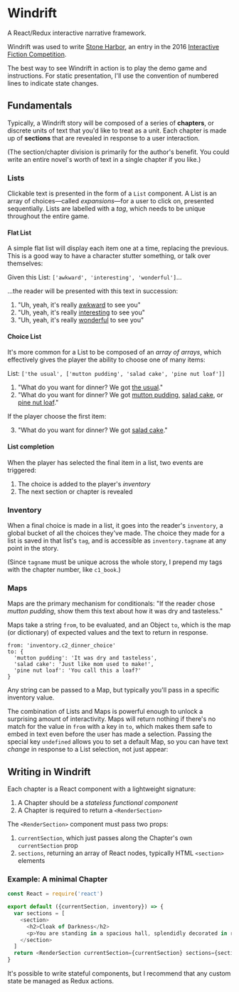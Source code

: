# Windrift

A React/Redux interactive narrative framework.

Windrift was used to write [Stone Harbor](https://stoneharborgame.com/), an entry in the 2016 [Interactive Fiction Competition](https://ifcomp.org).

The best way to see Windrift in action is to play the demo game and instructions. For static presentation, I'll use the convention of numbered lines to indicate state changes.

## Fundamentals

Typically, a Windrift story will be composed of a series of <b>chapters</b>, or discrete units of text that you'd like to treat as a unit. Each chapter is made up of <b>sections</b> that are revealed in response to a user interaction.

(The section/chapter division is primarily for the author's benefit. You could write an entire novel's worth of text in a single chapter if you like.)

### Lists
Clickable text is presented in the form of a `List` component. A List is an array of choices—called *expansions*—for a user to click on, presented sequentially. Lists are labelled with a *tag*, which needs to be unique throughout the entire game.

#### Flat List
A simple flat list will display each item one at a time, replacing the previous. This is a good way to have a character stutter something, or talk over themselves:

Given this List: `['awkward', 'interesting', 'wonderful']`...

...the reader will be presented with this text in succession:

1. "Uh, yeah, it's really <u>awkward</u> to see you"
2. "Uh, yeah, it's really <u>interesting</u> to see you"
3. "Uh, yeah, it's really <u>wonderful</u> to see you"

#### Choice List
It's more common for a List to be composed of an _array of arrays_, which effectively gives the player the ability to choose one of many items:

List: `['the usual', ['mutton pudding', 'salad cake', 'pine nut loaf']]`

1. "What do you want for dinner? We got <u>the usual</u>."
2. "What do you want for dinner? We got <u>mutton pudding</u>, <u>salad cake</u>, or <u>pine nut loaf</u>."

If the player choose the first item:

3. "What do you want for dinner? We got <u>salad cake</u>."

#### List completion

When the player has selected the final item in a list, two events are triggered:

1. The choice is added to the player's _inventory_
2. The next section or chapter is revealed

### Inventory

When a final choice is made in a list, it goes into the reader's `inventory`, a global bucket of all the choices they've made. The choice they made for a list is saved in that list's `tag`, and is accessible as `inventory.tagname` at any point in the story.

(Since `tagname` must be unique across the whole story, I prepend my tags with the chapter number, like `c1_book`.)

### Maps

Maps are the primary mechanism for conditionals: "If the reader chose <i>mutton pudding</i>, show them this text about how it was dry and tasteless."

Maps take a string `from`, to be evaluated, and an Object `to`, which is the map (or dictionary) of expected values and the text to return in response.

```
from: 'inventory.c2_dinner_choice'
to: {
  'mutton pudding': 'It was dry and tasteless',
  'salad cake': 'Just like mom used to make!',
  'pine nut loaf': 'You call this a loaf?'
}
```     
Any string can be passed to a Map, but typically you'll pass in a specific inventory value.

The combination of Lists and Maps is powerful enough to unlock a surprising amount of interactivity. Maps will return nothing if there's no match for the value in `from` with a key in `to`, which makes them safe to embed in text even before the user has made a selection. Passing the special key `undefined` allows you to set a default Map, so you can have text _change_ in response to a List selection, not just appear:



## Writing in Windrift


Each chapter is a React component with a lightweight signature:

1. A Chapter should be a _stateless functional component_
2. A Chapter is required to return a `<RenderSection>`

The `<RenderSection>` component must pass two props:

1. `currentSection`, which just passes along the Chapter's own `currentSection` prop
2. `sections`, returning an array of React nodes, typically HTML `<section>` elements

### Example: A minimal Chapter
```javascript
const React = require('react')

export default ({currentSection, inventory}) => {
  var sections = [
    <section>
      <h2>Cloak of Darkness</h2>
      <p>You are standing in a spacious hall, splendidly decorated in red and gold, with glittering chandeliers overhead. The entrance from the street is to the north, and there are doorways south and west.</p>
    </section>
  ]
  return <RenderSection currentSection={currentSection} sections={sections} />
}
```

It's possible to write stateful components, but I recommend that any custom state be managed as Redux actions.
